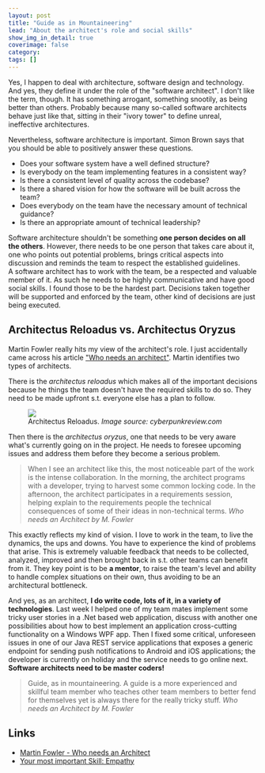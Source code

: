 ```yaml
---
layout: post
title: "Guide as in Mountaineering"
lead: "About the architect's role and social skills"
show_img_in_detail: true
coverimage: false
category:
tags: []
---
```


Yes, I happen to deal with architecture, software design and technology. And yes, they define it under the role of the "software architect". I don't like the term, though. It has something arrogant, something snootily, as being better than others. Probably because many so-called software architects behave just like that, sitting in their "ivory tower" to define unreal, ineffective architectures.

Nevertheless, software architecture is important. Simon Brown says that you should be able to positively answer these questions.

- Does your software system have a well defined structure?
- Is everybody on the team implementing features in a consistent way?
- Is there a consistent level of quality across the codebase?
- Is there a shared vision for how the software will be built across the team?
- Does everybody on the team have the necessary amount of technical guidance?
- Is there an appropriate amount of technical leadership?

Software architecture shouldn't be something **one person decides on all the others**. However, there needs to be one person that takes care about it, one who points out potential problems, brings critical aspects into discussion and reminds the team to respect the established guidelines.  
A software architect has to work with the team, be a respected and valuable member of it. As such he needs to be highly communicative and have good social skills. I found those to be the hardest part. Decisions taken together will be supported and enforced by the team, other kind of decisions are just being executed.

## Architectus Reloadus vs. Architectus Oryzus

Martin Fowler really hits my view of the architect's role. I just accidentally came across his article ["Who needs an architect"](http://martinfowler.com/ieeeSoftware/whoNeedsArchitect.pdf). Martin identifies two types of architects.  

There is the _architectus reloadus_ which makes all of the important decisions because he things the team doesn't have the required skills to do so.	They need to be made upfront s.t. everyone else has a plan to follow.

<figure>
	<img src="/blog/assets/imgs/architect-matrix.jpg" />
	<figcaption>Architectus Reloadus. <i>Image source: cyberpunkreview.com</i></figcaption>
</figure>

Then there is the _architectus oryzus_, one that needs to be very aware what's currently going on in the project. He needs to foresee upcoming issues and address them before they become a serious problem.

> When I see an architect like this, the most noticeable part of the work is the intense collaboration. In the morning, the architect programs with a developer, trying to harvest some common locking code. In the afternoon, the architect participates in a requirements session, helping explain to the requirements people the technical consequences of some of their ideas in non-technical terms. <cite>Who needs an Architect by M. Fowler</cite>

This exactly reflects my kind of vision. I love to work in the team, to live the dynamics, the ups and downs. You have to experience the kind of problems that arise. This is extremely valuable feedback that needs to be collected, analyzed, improved and then brought back in s.t. other teams can benefit from it. They key point is to be **a mentor**, to raise the team's level and ability to handle complex situations on their own, thus avoiding to be an architectural bottleneck.

And yes, as an architect, **I do write code, lots of it, in a variety of technologies**. Last week I helped one of my team mates implement some tricky user stories in a .Net based web application, discuss with another one possibilities about how to best implement an application cross-cutting functionality on a Windows WPF app. Then I fixed some critical, unforeseen issues in one of our Java REST service applications that exposes a generic endpoint for sending push notifications to Android and iOS applications; the developer is currently on holiday and the service needs to go online next.  
**Software architects need to be master coders!**

> Guide, as in mountaineering. A guide is a more experienced and skillful team member who teaches other team members to better fend for themselves yet is always there for the really tricky stuff. <cite>Who needs an Architect by M. Fowler</cite>

## Links

- [Martin Fowler - Who needs an Architect](http://martinfowler.com/ieeeSoftware/whoNeedsArchitect.pdf)
- [Your most important Skill: Empathy](http://chadfowler.com/blog/2014/01/19/empathy/)